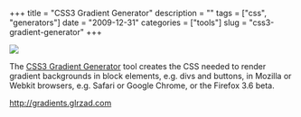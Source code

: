 +++
title = "CSS3 Gradient Generator"
description = ""
tags = ["css", "generators"]
date = "2009-12-31"
categories = ["tools"]
slug = "css3-gradient-generator"
+++


<div class="tool-screenshot mb1"><a href="http://gradients.glrzad.com/"><img id="bluga-thumbnail-2841" class="bluga-thumbnail custom" src="/media/bluga/
wt52333d2ea054c_custom.jpg"/></a></div><p>The <a href="http://gradients.glrzad.com/">CSS3 Gradient Generator</a> tool creates the CSS needed to render gradient backgrounds in block elements, e.g. divs and buttons, in Mozilla or Webkit browsers, e.g. Safari or Google Chrome, or the Firefox 3.6 beta.</p>

  
<p><a href="http://gradients.glrzad.com/">http://gradients.glrzad.com</a></p>
      
